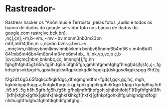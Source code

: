 # Rastreador-
Rastrear hacker os "Anônimus e Terroista ,pelas fotos ,audio e todos os banco de dados do google servidor foto nos banco de dados do google.com
rastrçlvc,bçk,bn], ,nç],çn],~m,b~vm.,~mv.~bv.mbnm3nb3m23bn
mb1,m614,1bn,m.~,nçvbn.bvn~ç.bvn.~v
,.mnçlvm,nlklnçvbmnlkmvlnmblvkmn bvnbv65nmm6b4m56
v
m4n6b41
641mb6m46bn4m6bn4m64nb6m4nb,..ñ,.nk,vb,vc,b ç,b ]çvc,blçmç]nbm,bnknbç,çc,  lmnnçn[],fg,nh
fghgfhfgh45gf.65h.fg5h.fg5h.5fgh5fgh,gmhhfgmmfghgfhmgfjdsjfijsfç,ç~,fgkdspfpsokfpgdfs,gpsdkgpksdfgpkdpkgdklfspgkp[dskgpsdkgpkspgg
6fd2g

f2g2df.6g5.65fdgkçdfkgkfdgç,dfmgmgmdfm~fgdçf,gçk,gç,hç, mgh, kgkoidgujdfugg~çfkdgkdfpgdjk gpkpdkghpdkgphdkfgpkfdpgp kpdg6hg.5df .h5.h5 .5g h5h.5gfh.fg5h.fg5h gfholjmfhfjhofgohjojhjfohjfohjf´]f]lgfhfghk][fh´[kfh[kfghk[gfhk[gkhfk[hkghkfklhkgf[hkfk[[gfhkpfgohkjhfgiuhighdghdfogl nhihuighfhdghdifghhfdighdifghifghgi.
